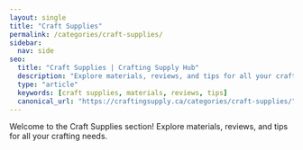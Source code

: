 ```yaml
---
layout: single
title: "Craft Supplies"
permalink: /categories/craft-supplies/
sidebar:
  nav: side
seo:
  title: "Craft Supplies | Crafting Supply Hub"
  description: "Explore materials, reviews, and tips for all your crafting needs."
  type: "article"
  keywords: [craft supplies, materials, reviews, tips]
  canonical_url: "https://craftingsupply.ca/categories/craft-supplies/"
---
```


Welcome to the Craft Supplies section! Explore materials, reviews, and tips for all your crafting needs.
